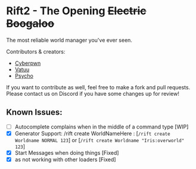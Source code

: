 # Rift2 - The Opening ~~Electric Boogaloo~~
The most reliable world manager you've ever seen.

Contributors & creators:
- [Cyberpwn](https://github.com/cyberpwnn)
- [Vatuu](https://github.com/Vatuu)
- [Psycho](https://github.com/NextdoorPsycho)

If you want to contribute as well, feel free to make a fork and pull requests.
Please contact us on Discord if you have some changes up for review!


## Known Issues:
- [ ] Autocomplete complains when in the middle of a command type [WIP]
- [X] Generator Support: /rift create WorldNameHere <Generator> <Seed> :  [`/rift create Worldname NORMAL 123`] or [`/rift create Worldname "Iris:overworld" 123`]
- [X] Start Messages when doing things [Fixed]
- [X] as not working with other loaders [Fixed]
